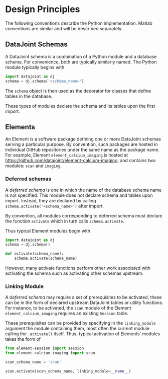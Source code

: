 # Design Principles 

The following conventions describe the Python implementation. Matlab conventions are similar and will be described separately.

## DataJoint Schemas
A DataJoint schema is a combination of a Python module and a database schema. For convenience, both are typically similarly named.
The Python module typically begins with 

```python
import datajoint as dj
schema = dj.schema('<schema_name>')
```

The `schema` object is then used as the decorator for classes that define tables in the database. 

These types of modules declare the schema and its tables upon the first import. 

## Elements 

An Element is a software package defining one or more DataJoint schemas serving a particular purpose. 
By convention, such packages are hosted in individual GitHub repositories under the same name as the package name. 
For example, Element `element_calcium_imaging` is hosted at https://github.com/datajoint/element-calcium-imaging, 
and contains two modules: `scan` and `imaging`.
 

### Deferred schemas 

A *deferred schema* is one in which the name of the database schema name is not specified. 
This module does not declare schema and tables upon import. 
Instead, they are declared by calling `schema.activate('<schema_name>')` after import. 

By convention, all modules corresponding to deferred schema must declare the function `activate` which in turn calls `schema.activate`. 

Thus typical Element modules begin with 

```python
import datajoint as dj
schema = dj.schema()

def activate(schema_name):
	schema.activate(schema_name)
```

However, many activate functions perform other work associated with activating the schema such as activating other schemas upstream.

### Linking Module

A *deferred schema* may require a set of prerequisites to be activated, 
these can be in the form of declared upstream DataJoint tables or utility functions. 
For instance, to be activated, the `scan` module of the Element `element_calcium_imaging` requires an existing `Session` table. 

These prerequisites can be provided by specifying in the `linking_module` argument the module containing them, 
most often the current module calling the `.activate()` itself. 
Thus, typical activation of Elements' modules takes the form of

```python
from element-session import session
from element-calcium-imaging import scan

scan_schema_name = 'scan'

scan.activate(scan_schema_name, linking_module=__name__)
```

